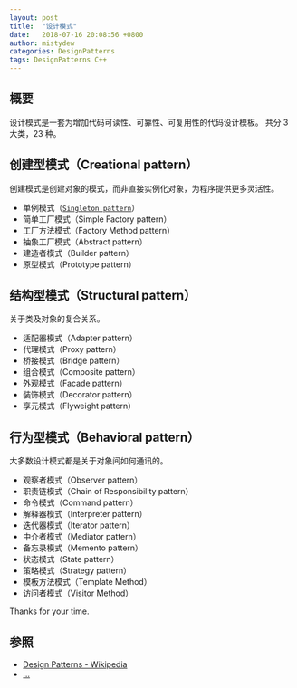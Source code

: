 ```yaml
---
layout: post
title:  "设计模式"
date:   2018-07-16 20:08:56 +0800
author: mistydew
categories: DesignPatterns
tags: DesignPatterns C++
---
```

## 概要
设计模式是一套为增加代码可读性、可靠性、可复用性的代码设计模板。
共分 3 大类，23 种。
<!-- excerpt -->

## 创建型模式（Creational pattern）

创建模式是创建对象的模式，而非直接实例化对象，为程序提供更多灵活性。

* 单例模式（[`Singleton pattern`](/2018/07/17/singleton-pattern)）
* 简单工厂模式（Simple Factory pattern）
* 工厂方法模式（Factory Method pattern）
* 抽象工厂模式（Abstract pattern）
* 建造者模式（Builder pattern）
* 原型模式（Prototype pattern）

## 结构型模式（Structural pattern）

关于类及对象的复合关系。

* 适配器模式（Adapter pattern）
* 代理模式（Proxy pattern）
* 桥接模式（Bridge pattern）
* 组合模式（Composite pattern）
* 外观模式（Facade pattern）
* 装饰模式（Decorator pattern）
* 享元模式（Flyweight pattern）

## 行为型模式（Behavioral pattern）

大多数设计模式都是关于对象间如何通讯的。

* 观察者模式（Observer pattern）
* 职责链模式（Chain of Responsibility pattern）
* 命令模式（Command pattern）
* 解释器模式（Interpreter pattern）
* 迭代器模式（Iterator pattern）
* 中介者模式（Mediator pattern）
* 备忘录模式（Memento pattern）
* 状态模式（State pattern）
* 策略模式（Strategy pattern）
* 模板方法模式（Template Method）
* 访问者模式（Visitor Method）

Thanks for your time.

## 参照
* [Design Patterns - Wikipedia](https://en.wikipedia.org/wiki/Design_Patterns)
* [...](https://github.com/mistydew/DesignPatterns)
